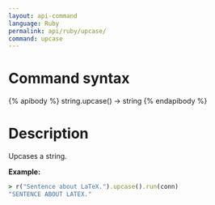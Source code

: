 ```yaml
---
layout: api-command
language: Ruby
permalink: api/ruby/upcase/
command: upcase
---
```


# Command syntax #

{% apibody %}
string.upcase() &rarr; string
{% endapibody %}

# Description #

Upcases a string.

__Example:__

```rb
> r("Sentence about LaTeX.").upcase().run(conn)
"SENTENCE ABOUT LATEX."
```
